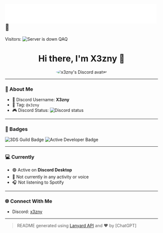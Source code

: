 <h2><a href="https://github.com/x3zny"><img src="https://raw.githubusercontent.com/x3zny/x3zny/master/name.svg" align="left" /></a>👑</h2>

Visitors:
<img src="https://count.getloli.com/@:X3zny?name=%3AX3zny&theme=rule34&padding=7&offset=0&align=top&scale=1&pixelated=1&darkmode=auto" alt="Server is down QAQ" />





<h1 align="center">Hi there, I'm X3zny 👋</h1>

<p align="center">
  <img src="https://cdn.discordapp.com/avatars/1114950232426422342/8b91b7c54e0e54211ff7531ab67f9fed.png?size=512" alt="x3zny's Discord avatar" width="200" style="border-radius: 50%;" />
</p>

---

### 🧠 About Me

- 🧑 Discord Username: **X3zny**
- 🔗 Tag: `@x3zny`
- 🎮 Discord Status: <img src="https://lanyard.cnrad.dev/api/1114950232426422342?theme=light&animated=true&hideDiscrim=true&borderRadius=20px&idleMessage=Probably%20lurking..." alt="Discord status" />

---

### 🏅 Badges

<p align="left">
  <img src="https://cdn.discordapp.com/badge-icons/198f7299c350e69802be6f5dd4827276.png" alt="3DS Guild Badge" height="40" />
  <img src="https://dcdn.dstn.to/badges/active_developer.svg" alt="Active Developer Badge" height="40" />
</p>

---

### 💻 Currently

- 🟢 Active on **Discord Desktop**
- 💬 Not currently in any activity or voice
- 🎧 Not listening to Spotify

---

### 🌐 Connect With Me

- Discord: [x3zny](https://discord.com/users/1114950232426422342)

---

> README generated using [Lanyard API](https://lanyard.rest) and ❤️ by [ChatGPT]

